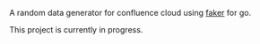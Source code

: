 A random data generator for confluence cloud using [faker](https://github.com/bxcodec/faker) for go.

This project is currently in progress.